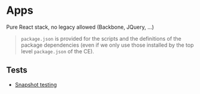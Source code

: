 # Apps

Pure React stack, no legacy allowed (Backbone, JQuery, ...)

> `package.json` is provided for the scripts and the definitions of the package dependencies (even if we only use those installed by the top level `package.json` of the CE).

## Tests

- [Snapshot testing](https://jestjs.io/docs/en/snapshot-testing)
